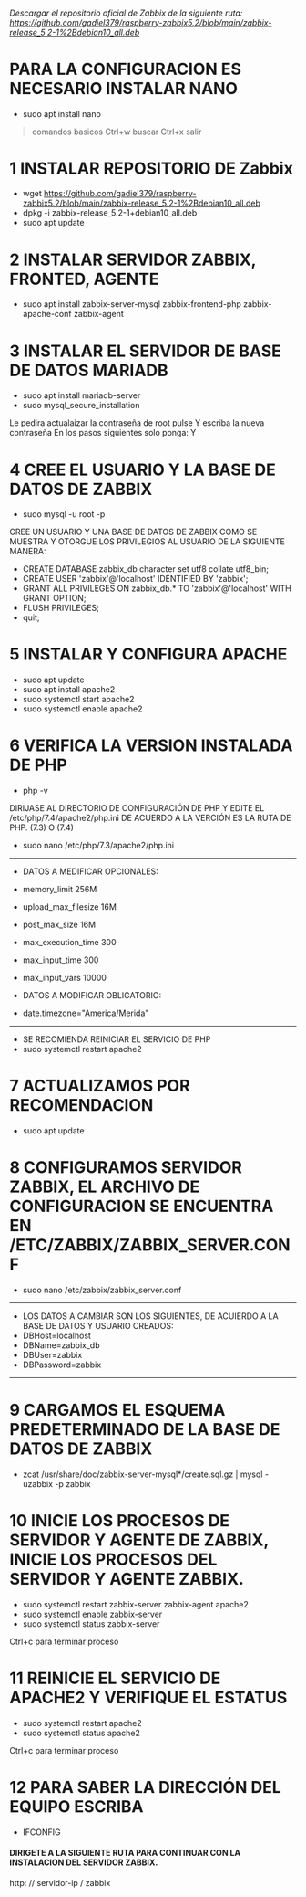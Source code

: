 ###### Descargar el repositorio oficial de Zabbix de la siguiente ruta: https://github.com/gadiel379/raspberry-zabbix5.2/blob/main/zabbix-release_5.2-1%2Bdebian10_all.deb
 
 # PARA LA CONFIGURACION ES NECESARIO INSTALAR NANO
  * sudo apt install nano
 
>  comandos basicos
> Ctrl+w buscar
> Ctrl+x salir
  
 
# 1 INSTALAR REPOSITORIO DE Zabbix
* wget https://github.com/gadiel379/raspberry-zabbix5.2/blob/main/zabbix-release_5.2-1%2Bdebian10_all.deb
* dpkg -i zabbix-release_5.2-1+debian10_all.deb
* sudo apt update
 
 
# 2 INSTALAR SERVIDOR ZABBIX, FRONTED, AGENTE
* sudo apt install zabbix-server-mysql zabbix-frontend-php zabbix-apache-conf zabbix-agent


# 3 INSTALAR EL SERVIDOR DE BASE DE DATOS MARIADB
* sudo apt install mariadb-server
* sudo mysql_secure_installation

 Le pedira actualaizar la contraseña de root pulse Y escriba la nueva contraseña
 En los pasos siguientes solo ponga: Y
  
  
# 4 CREE EL USUARIO Y LA BASE DE DATOS DE ZABBIX
* sudo mysql -u root -p

CREE UN USUARIO Y UNA BASE DE DATOS DE ZABBIX COMO SE MUESTRA Y OTORGUE LOS PRIVILEGIOS
AL USUARIO DE LA SIGUIENTE MANERA:

* CREATE DATABASE zabbix_db character set utf8 collate utf8_bin;
* CREATE USER 'zabbix'@'localhost' IDENTIFIED BY 'zabbix';
* GRANT ALL PRIVILEGES ON zabbix_db.* TO 'zabbix'@'localhost' WITH GRANT OPTION;
* FLUSH PRIVILEGES;
* quit;


# 5 INSTALAR Y CONFIGURA APACHE
 * sudo apt update
 * sudo apt install  apache2 
 * sudo systemctl start apache2
 * sudo systemctl enable apache2


# 6 VERIFICA LA VERSION INSTALADA DE PHP
 * php -v  

DIRIJASE AL DIRECTORIO DE CONFIGURACIÓN DE PHP Y EDITE EL /etc/php/7.4/apache2/php.ini 
DE ACUERDO A LA VERCIÓN ES LA RUTA DE PHP. (7.3) O (7.4)

* sudo nano /etc/php/7.3/apache2/php.ini   
 
******************************************
* DATOS A MEDIFICAR OPCIONALES:
* memory_limit 256M
* upload_max_filesize 16M
* post_max_size 16M
* max_execution_time 300
* max_input_time 300
* max_input_vars 10000

* DATOS A MODIFICAR OBLIGATORIO:
* date.timezone="America/Merida"
*******************************************

* SE RECOMIENDA REINICIAR EL SERVICIO DE PHP
* sudo systemctl restart apache2


# 7 ACTUALIZAMOS POR RECOMENDACION
* sudo apt update


# 8 CONFIGURAMOS SERVIDOR ZABBIX, EL ARCHIVO DE CONFIGURACION SE ENCUENTRA EN /ETC/ZABBIX/ZABBIX_SERVER.CONF
* sudo nano /etc/zabbix/zabbix_server.conf
 
*********************************************************************************************
* LOS DATOS A CAMBIAR SON LOS SIGUIENTES, DE ACUIERDO A LA BASE DE DATOS Y USUARIO CREADOS:
* DBHost=localhost
* DBName=zabbix_db
* DBUser=zabbix
* DBPassword=zabbix
*********************************************************************************************


# 9 CARGAMOS EL ESQUEMA PREDETERMINADO DE LA BASE DE DATOS DE ZABBIX
* zcat /usr/share/doc/zabbix-server-mysql*/create.sql.gz | mysql -uzabbix -p zabbix


# 10 INICIE LOS PROCESOS DE SERVIDOR Y AGENTE DE ZABBIX, INICIE LOS PROCESOS  DEL SERVIDOR  Y AGENTE ZABBIX.
* sudo systemctl restart zabbix-server zabbix-agent apache2
* sudo systemctl enable zabbix-server
* sudo systemctl status zabbix-server

Ctrl+c para terminar proceso


# 11 REINICIE EL SERVICIO DE APACHE2 Y VERIFIQUE EL ESTATUS
* sudo systemctl restart apache2
* sudo systemctl status apache2

Ctrl+c para terminar proceso


# 12 PARA SABER LA DIRECCIÓN DEL EQUIPO ESCRIBA
* IFCONFIG

#### DIRIGETE A LA SIGUIENTE RUTA PARA CONTINUAR CON LA INSTALACION DEL SERVIDOR ZABBIX.
http: // servidor-ip / zabbix
